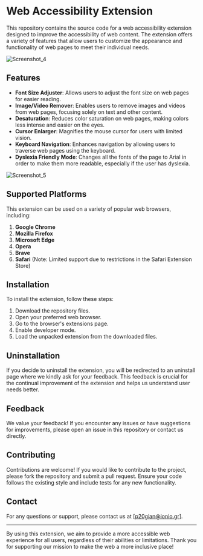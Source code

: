 # Web Accessibility Extension

This repository contains the source code for a web accessibility extension designed to improve the accessibility of web content. The extension offers a variety of features that allow users to customize the appearance and functionality of web pages to meet their individual needs. 

![Screenshot_4](https://github.com/P2020134/Thesis/assets/92644348/39f1edcf-c476-4094-aeff-ae6eeb1ed0c3)


## Features
- **Font Size Adjuster**: Allows users to adjust the font size on web pages for easier reading.
- **Image/Video Remover**: Enables users to remove images and videos from web pages, focusing solely on text and other content.
- **Desaturation**: Reduces color saturation on web pages, making colors less intense and easier on the eyes.
- **Cursor Enlarger**: Magnifies the mouse cursor for users with limited vision.
- **Keyboard Navigation**: Enhances navigation by allowing users to traverse web pages using the keyboard.
- **Dyslexia Friendly Mode**: Changes all the fonts of the page to Arial in order to make them more readable, especially if the user has dyslexia.

![Screenshot_5](https://github.com/P2020134/Thesis/assets/92644348/3ceec3eb-e3eb-46ee-8932-f99150a5b342)



## Supported Platforms

This extension can be used on a variety of popular web browsers, including:

1. **Google Chrome**
2. **Mozilla Firefox**
3. **Microsoft Edge**
4. **Opera**
5. **Brave**
6. **Safari** (Note: Limited support due to restrictions in the Safari Extension Store)

## Installation

To install the extension, follow these steps:

1. Download the repository files.
2. Open your preferred web browser.
3. Go to the browser's extensions page.
4. Enable developer mode.
5. Load the unpacked extension from the downloaded files.

## Uninstallation

If you decide to uninstall the extension, you will be redirected to an uninstall page where we kindly ask for your feedback. This feedback is crucial for the continual improvement of the extension and helps us understand user needs better.

## Feedback

We value your feedback! If you encounter any issues or have suggestions for improvements, please open an issue in this repository or contact us directly.

## Contributing

Contributions are welcome! If you would like to contribute to the project, please fork the repository and submit a pull request. Ensure your code follows the existing style and include tests for any new functionality.

## Contact

For any questions or support, please contact us at [p20gian@ionio.gr].

---

By using this extension, we aim to provide a more accessible web experience for all users, regardless of their abilities or limitations. Thank you for supporting our mission to make the web a more inclusive place!
